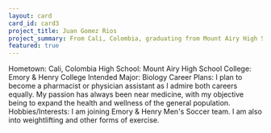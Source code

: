 ```yaml
---
layout: card
card_id: card3
project_title: Juan Gomez Rios
project_summary: From Cali, Colombia, graduating from Mount Airy High School to study Biology at Emory & Henry College.
featured: true
---
```

Hometown: Cali, Colombia
High School: Mount Airy High School
College: Emory & Henry College
Intended Major: Biology
Career Plans: I plan to become a pharmacist or physician assistant as I admire both careers equally. My passion has always been near medicine, with my objective being to expand the health and wellness of the general population.
Hobbies/Interests: I am joining Emory & Henry Men's Soccer team. I am also into weightlifting and other forms of exercise.
